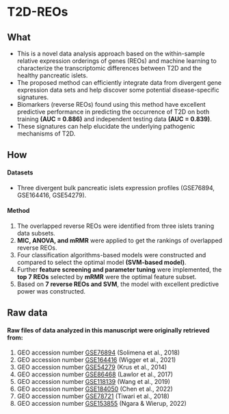 # T2D-REOs

## What

- This is a novel data analysis approach based on the within-sample relative expression orderings of genes (REOs) and machine learning to characterize the transcriptomic differences between T2D and the healthy pancreatic islets.
- The proposed method can efficiently integrate data from divergent gene expression data sets and help discover some potential disease-specific signatures.
- Biomarkers (reverse REOs) found using this method have excellent predictive performance in predicting the occurrence of T2D on both training **(AUC = 0.886)** and independent testing data **(AUC = 0.839)**.
- These signatures can help elucidate the underlying pathogenic mechanisms of T2D.

## How

#### Datasets
- Three divergent bulk pancreatic islets expression profiles (GSE76894, GSE164416, GSE54279).
#### Method
1.  The overlapped reverse REOs were identified from three islets traning data subsets.
2.  **MIC, ANOVA, and mRMR** were applied to get the rankings of overlapped reverse REOs.
4.  Four classification algorithms-based models were constructed and compared to select the optimal model **(SVM-based model)**.
5.  Further **feature screening and parameter tuning** were implemented, the **top 7 REOs** selected by **mRMR** were the optimal feature subset.
6.  Based on **7 reverse REOs and SVM**, the model with excellent predictive power was constructed.

## Raw data
#### Raw files of data analyzed in this manuscript were originally retrieved from:
1. GEO accession number [GSE76894](https://www.ncbi.nlm.nih.gov/geo/query/acc.cgi?acc=GSE76894) (Solimena et al., 2018)
2. GEO accession number [GSE164416](https://www.ncbi.nlm.nih.gov/geo/query/acc.cgi?acc=GSE164416) (Wigger et al., 2021)
3. GEO accession number [GSE54279](https://www.ncbi.nlm.nih.gov/geo/query/acc.cgi?acc=GSE54279) (Krus et al., 2014)
4. GEO accession number [GSE86468](https://www.ncbi.nlm.nih.gov/geo/query/acc.cgi?acc=GSE86468) (Lawlor et al., 2017)
5. GEO accession number [GSE118139](https://www.ncbi.nlm.nih.gov/geo/query/acc.cgi?acc=GSE118139) (Wang et al., 2019)
6. GEO accession number [GSE184050](https://www.ncbi.nlm.nih.gov/geo/query/acc.cgi?acc=GSE184050) (Chen et al., 2022)
7. GEO accession number [GSE78721](https://www.ncbi.nlm.nih.gov/geo/query/acc.cgi?acc=GSE78721) (Tiwari et al., 2018)
8. GEO accession number [GSE153855](https://www.ncbi.nlm.nih.gov/geo/query/acc.cgi?acc=GSE153855) (Ngara & Wierup, 2022)

